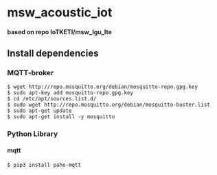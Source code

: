 # msw_acoustic_iot
#### based on repo IoTKETI/msw_lgu_lte

## Install dependencies
### MQTT-broker
```
$ wget http://repo.mosquitto.org/debian/mosquitto-repo.gpg.key
$ sudo apt-key add mosquitto-repo.gpg.key
$ cd /etc/apt/sources.list.d/
$ sudo wget http://repo.mosquitto.org/debian/mosquitto-buster.list 
$ sudo apt-get update
$ sudo apt-get install -y mosquitto
```
### Python Library
#### mqtt
```
$ pip3 install paho-mqtt
